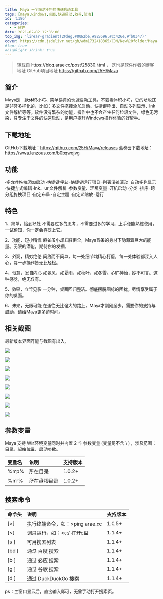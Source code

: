 ```yaml
---
title: Maya 一个简洁小巧的快速启动工具
tags: [maya,windows,桌面,快速启动,效率,简洁]
id: '1186'
categories:
  - - 软件
date: 2021-02-02 12:06:00
top_img: 'linear-gradient(20deg,#0062be,#925696,#cc426e,#fb0347)'
cover: https://cdn.jsdelivr.net/gh/wdm1732418365/CDN/New%20folder/Maya-Logo.png
#top: true
#highlight_shrink: true
---
```


> 转载自 https://blog.arae.cc/post/25830.html ， 这也是软件作者的博客地址
> GitHub项目地址 https://github.com/25H/Maya

## 简介

Maya是一款体积小巧、简单易用的快速启动工具。不要看体积小巧，它的功能还是非常多样化的，比如：多文件拖拽添加启动、快捷键呼出、自动多列显示、lnk文件解析等等。软件没有繁杂的功能，操作中也不会产生任何垃圾文件，绿色无污染，只专注于文件的快速启动，是用户提升Windows操作体验的好帮手。

## 下载地址

GitHub下载地址：https://github.com/25H/Maya/releases
蓝奏云下载地址：https://wwa.lanzous.com/b0bqwqjvg

## 功能
·多文件拖拽添加启动
·快捷键呼出
·快捷键运行项目
·列表滚轮滚动
·自动多列显示
·快捷方式编辑
·lnk、url文件解析
·参数变量、环境变量
·开机启动
·分类
·排序
·跨分组拖拽项目
·自定布局
·自定主题
·自定义缩放
·运行

## 特色

1、简单，恰到好处
不需要过多的思考，不需要过多的学习，上手便能熟练使用，一试便知，你一定会喜欢上它。

2、功能，短小精悍
麻雀虽小却五脏俱全，Maya苗条的身材下隐藏着巨大的能量。无限的潜能，期待你的发掘。

3、外观，精妙绝伦
简约而不简单，每一处细节均精心打磨，每一处体验都深入人心，每一步操作皆无比轻松。

4、惬意，发自内心
如春风，如夏雨，如秋叶，如冬雪。心旷神怡，妙不可言。这种感觉，绝无仅有。

5、效果，立竿见影
一分钟，桌面回归整洁。彻底摆脱图标的困扰，尽情享受属于你的桌面。

6、未来，无限可能
在通往无比强大的路上，Maya才刚刚起步，需要你的支持与鼓励，请给Maya更多的时间。

## 相关截图
最新版本界面可能与截图有出入。

![](https://i.loli.net/2020/11/01/e8gfB9G1X4NQOKx.png)

![](https://i.loli.net/2020/11/01/fT4RmanC8EdoGX9.png)

![](https://i.loli.net/2020/11/01/HqT87pQFc51Kjan.png)

![](https://i.loli.net/2020/11/01/OEvwrgTadCzj85n.png)

![](https://i.loli.net/2020/11/01/ltVmOCFA9MNcBiU.png)

![](https://i.loli.net/2020/11/01/ZiKJ5F6N3HfjYUt.png)

![](https://i.loli.net/2020/11/01/ZTGszHaKSbQPxjY.png)

![](https://i.loli.net/2020/11/01/MO19vKDLpXPsc6r.png)

## 参数变量
Maya 支持 Win环境变量同时并内置 2 个 参数变量 (变量尾不含 \ ) ，涉及范围：目录、起始位置、启动参数。

|变量名|说明|支持版本|
|:----|:----|:----|
|%mp%|所在目录|1.0.2+|
|%mr%|所在盘根目录|1.0.2+|

## 搜索命令
|命令头    |  说明          |                      支持版本|
|:----|:----|:----|
|[>]        |   执行终端命令，如：>ping arae.cc   |  1.0.5+|
|[<]       |    调用运行，如：<c:/ 打开c盘     |     1.1.4+|
|[s ]      |    可用搜索列表              |         1.1.4+|
|[bd ]     |    通过 百度 搜索        |             1.1.4+|
|[b ]      |    通过 必应 搜索          |          1.1.4+|
|[g ]     |     通过 谷歌 搜索         |            1.1.4+|
|[d ]      |    通过 DuckDuckGo 搜索    |           1.1.4+|
ps：主窗口显示后，直接输入即可，无需手动打开搜索页。